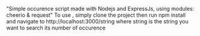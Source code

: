 "Simple occurence script made with Nodejs and ExpressJs, using modules: cheerio & request" 
To use , simply clone the project then run npm install and navigate to http://localhost:3000/string where string is the string you want to search its number of occurence
